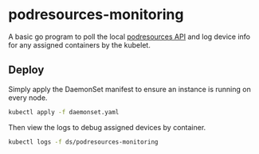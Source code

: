 # podresources-monitoring

A basic go program to poll the local [podresources API](https://kubernetes.io/blog/2023/08/23/kubelet-podresources-api-ga/)
and log device info for any assigned containers by the kubelet.

## Deploy
Simply apply the DaemonSet manifest to ensure an instance is running on every node.
```bash
kubectl apply -f daemonset.yaml
```

Then view the logs to debug assigned devices by container.
```bash
kubectl logs -f ds/podresources-monitoring
```